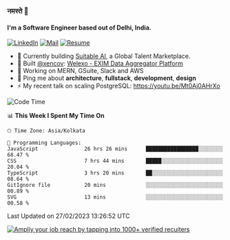 ### नमस्ते 🙏

#### I'm a Software Engineer based out of Delhi, India.

[![LinkedIn](https://img.shields.io/badge/linkedin-%230077B5.svg)](https://linkedin.com/in/sambhav2612)
[![Mail](https://img.shields.io/badge/gmail-D14836)](mailto:sambhavjain2612@gmail.com)
[![Resume](https://img.shields.io/badge/resume-%23#FFFF00.svg)](https://mega.nz/file/IjA3yaoB#BFfQg1-aKva0piAd_wWs8Hf5dlnYRQ2ZkwtYwNMzBhA)

- 🏢 Currently building [Suitable AI](https://suitable.ai), a Global Talent Marketplace.
- 💅 Built [@xencov](https://github.com/xencov): [Welexo - EXIM Data Aggregator Platform](https://welexo.com)
- 🌱 Working on MERN, GSuite, Slack and AWS
- 💬 Ping me about **architecture**, **fullstack**, **development**, **design**
- ⚡️ My recent talk on scaling PostgreSQL: https://youtu.be/Mt0Aj0AHrXo

<!--START_SECTION:waka-->
![Code Time](http://img.shields.io/badge/Code%20Time-3%2C196%20hrs%2022%20mins-blue)

📊 **This Week I Spent My Time On** 

```text
🕑︎ Time Zone: Asia/Kolkata

💬 Programming Languages: 
JavaScript               26 hrs 26 mins      █████████████████░░░░░░░░   68.47 % 
CSS                      7 hrs 44 mins       █████░░░░░░░░░░░░░░░░░░░░   20.04 % 
TypeScript               3 hrs 20 mins       ██░░░░░░░░░░░░░░░░░░░░░░░   08.64 % 
GitIgnore file           20 mins             ░░░░░░░░░░░░░░░░░░░░░░░░░   00.89 % 
SVG                      13 mins             ░░░░░░░░░░░░░░░░░░░░░░░░░   00.58 % 
```


 Last Updated on 27/02/2023 13:26:52 UTC
<!--END_SECTION:waka-->

[![Ampliy your job reach by tapping into 1000+ verified recuiters](https://user-images.githubusercontent.com/19583619/212717528-45b497fd-e886-4452-90fe-93829667bd63.png)](https://app.suitable.ai/login)

